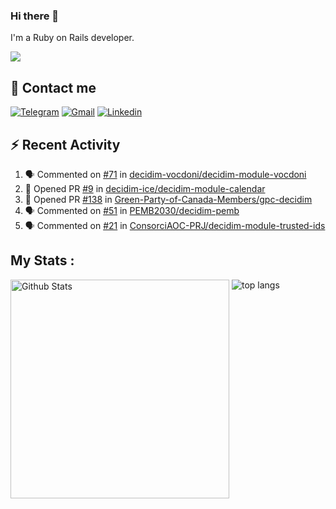 ### Hi there 👋

I'm a Ruby on Rails developer.

<img src="https://komarev.com/ghpvc/?username=antopalidi&color=blueviolet&style=for-the-badge">

## 📩 Contact me 
[![Telegram](https://img.shields.io/badge/Telegram-2CA5E0?style=for-the-badge&logo=telegram&logoColor=white)](https://t.me/anna_top)
[![Gmail](https://img.shields.io/badge/email-D14836?style=for-the-badge&logo=gmail&logoColor=white)](mailto:topalidisanna@gmail.com)
[![Linkedin](https://img.shields.io/badge/LinkedIn-0077B5?style=for-the-badge&logo=linkedin&logoColor=white)](https://www.linkedin.com/in/topalidi/)
<!-- [![Codewars](https://img.shields.io/badge/Codewars-B1361E?style=for-the-badge&logo=Codewars&logoColor=white)](https://www.codewars.com/users/antopalidi) -->

## :zap: Recent Activity

<!--START_SECTION:activity-->
1. 🗣 Commented on [#71](https://github.com/decidim-vocdoni/decidim-module-vocdoni/pull/71#issuecomment-1959197793) in [decidim-vocdoni/decidim-module-vocdoni](https://github.com/decidim-vocdoni/decidim-module-vocdoni)
2. 💪 Opened PR [#9](https://github.com/decidim-ice/decidim-module-calendar/pull/9) in [decidim-ice/decidim-module-calendar](https://github.com/decidim-ice/decidim-module-calendar)
3. 💪 Opened PR [#138](https://github.com/Green-Party-of-Canada-Members/gpc-decidim/pull/138) in [Green-Party-of-Canada-Members/gpc-decidim](https://github.com/Green-Party-of-Canada-Members/gpc-decidim)
4. 🗣 Commented on [#51](https://github.com/PEMB2030/decidim-pemb/pull/51#issuecomment-1877698241) in [PEMB2030/decidim-pemb](https://github.com/PEMB2030/decidim-pemb)
5. 🗣 Commented on [#21](https://github.com/ConsorciAOC-PRJ/decidim-module-trusted-ids/pull/21#issuecomment-1877695486) in [ConsorciAOC-PRJ/decidim-module-trusted-ids](https://github.com/ConsorciAOC-PRJ/decidim-module-trusted-ids)
<!--END_SECTION:activity-->

## My Stats :
<!--
<img alt="activity" src="https://streak-stats.demolab.com?user=antopalidi" />
-->
<div>
<img align="top" width="350px" alt="Github Stats" src="https://github-readme-stats-1-brown.vercel.app/api?username=antopalidi&count_private=true&show_icons=true&hide_border=true" />
<img align="top" alt="top langs" src="https://github-readme-stats-1-brown.vercel.app/api/top-langs/?username=antopalidi&layout=compact" />
 </div>
<!--
#### [My CV](https://antopalidi.github.io/my_cv/)
-->

<!--
**antopalidi/antopalidi** is a ✨ _special_ ✨ repository because its `README.md` (this file) appears on your GitHub profile.
-->
